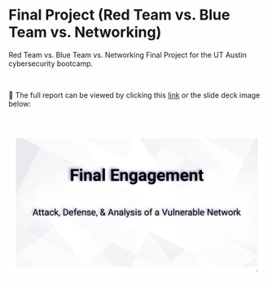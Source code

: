 # Final Project (Red Team vs. Blue Team vs. Networking)
Red Team vs. Blue Team vs. Networking Final Project for the UT Austin cybersecurity bootcamp.


<br />

🔗 The full report can be viewed by clicking this [link](https://github.com/juliannatetreault/Cyber-Final-Project/blob/main/Presentation/final_engagement_presentation.pdf) or the slide deck image below:

<br />

[![Final Engagement Slide Deck - Image of First Slide](https://github.com/juliannatetreault/Cyber-Final-Project/blob/main/Images/final_engagement_image.png)](https://github.com/juliannatetreault/Cyber-Final-Project/blob/main/Presentation/final_engagement_presentation.pdf)
